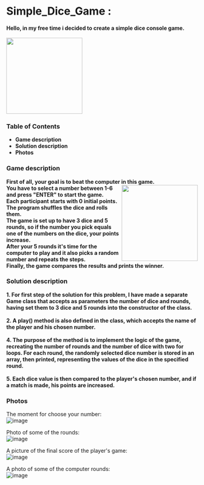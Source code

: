 # Simple_Dice_Game :
<strong> Hello, in my free time i decided to create a simple dice console game. </strong> </br>
</br>
<img align ="center_right" src ="https://github.com/StefanHristov1997/Simple_Dice_Game/assets/133797718/e2bd6f65-ae2f-4246-b4d7-f2e9654cca45" width= "200" higth="200" /> </br>

### Table of Contents
- <strong> Game description </strong> </br>
- <strong> Solution description </strong> </br>
- <strong> Photos </strong> </br>

### Game description
<strong> First of all, your goal is to beat the computer in this game. <img align = "right" src = "https://github.com/StefanHristov1997/Simple_Dice_Game/assets/133797718/d3bc529c-2cfb-434c-9d7f-1f9e5c292d9a" width= "200" higth="300" /></br>
You have to select a number between 1-6 and press "ENTER" to start the game. </br>
Еach participant starts with 0 initial points. </br>
The program shuffles the dice and rolls them. </br>
The game is set up to have 3 dice and 5 rounds, so if the number you pick equals one of the numbers on the dice, your points increase. </br>
After your 5 rounds it's time for the computer to play and it also picks a random number and repeats the steps. </br>
Finally, the game compares the results and prints the winner. </strong> </br>

### Solution description
<strong> 1. For first step of the solution for this problem, I have made a separate Game class that accepts as parameters the number of dice and rounds, having set them to 3 dice and 5 rounds into the constructor of the class. 
</br>
</br>
2. A play() method is also defined in the class, which accepts the name of the player and his chosen number.
</br>
</br>
4. The purpose of the method is to implement the logic of the game, recreating the number of rounds and the number of dice with two for loops. For each round, the randomly selected dice number is stored in an array, then printed, representing the values ​​of the dice in the specified round. 
</br>
</br>
5. Each dice value is then compared to the player's chosen number, and if a match is made, his points are increased. </strong>

### Photos
The moment for choose your number: </br>
![image](https://github.com/StefanHristov1997/Simple_Dice_Game/assets/133797718/19a8fdf9-a73b-411a-aa54-709cf2288c16) </br>

Photo of some of the rounds: </br>
![image](https://github.com/StefanHristov1997/Simple_Dice_Game/assets/133797718/839c1824-0b77-44cf-bc93-103c5aefcb3c) </br>

A picture of the final score of the player's game: </br>
![image](https://github.com/StefanHristov1997/Simple_Dice_Game/assets/133797718/0586a134-6316-4cfc-9242-f0f4e33b4ba2) </br>

A photo of some of the computer rounds: </br>
![image](https://github.com/StefanHristov1997/Simple_Dice_Game/assets/133797718/eb5b925d-75ed-4929-a567-a87f24db8b9b) </br>






